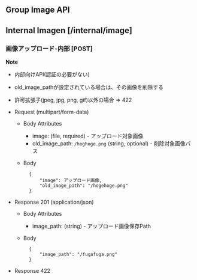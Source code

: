 ## Group Image API

##  Internal Imagen [/internal/image]

### 画像アップロード-内部 [POST]

**Note**
* 内部向けAPI(認証の必要がない)
* old_image_pathが設定されている場合は、その画像を削除する
* 許可拡張子(jpeg, jpg, png, gif)以外の場合 => 422

* Request (multipart/form-data)

    + Body Attributes
        * image: (file, required) - アップロード対象画像
        * old_image_path: `/hoghoge.png` (string, optional) - 削除対象画像パス

    + Body

            {
                "image": アップロード画像,
                "old_image_path": "/hogehoge.png"
            }

* Response 201 (application/json)

    + Body Attributes
        * image_path: (string) - アップロード画像保存Path

    + Body

            {
                "image_path": "/fugafuga.png"
            }

* Response 422
